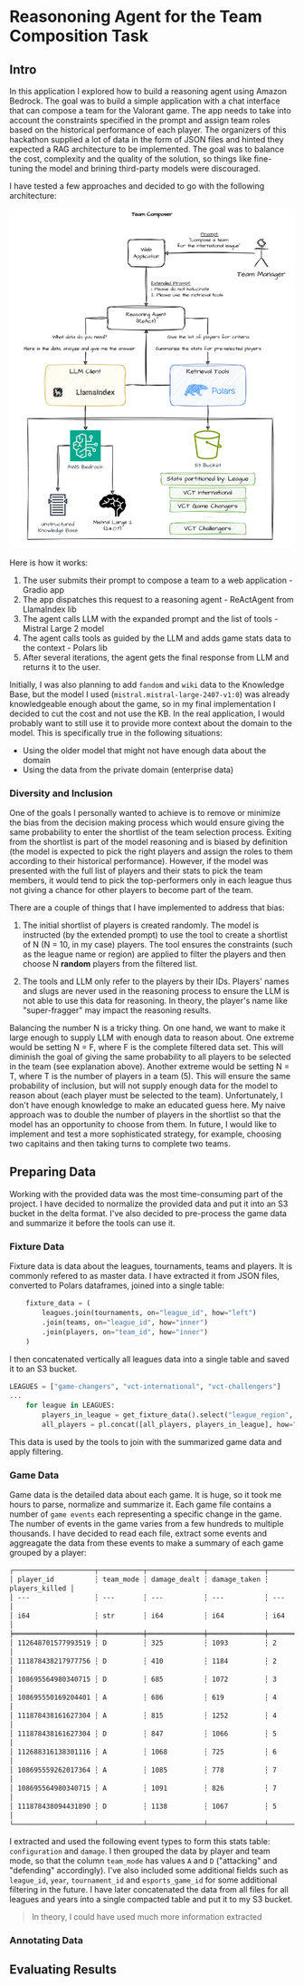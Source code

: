 # Reasononing Agent for the Team Composition Task

## Intro

In this application I explored how to build a reasoning agent using Amazon Bedrock. The goal was to build a simple application with a chat interface that can compose a team for the Valorant game. The app needs to take into account the constraints specified in the prompt and assign team roles based on the historical performance of each player. The organizers of this hackathon supplied a lot of data in the form of JSON files and hinted they expected a RAG architecture to be implemented. The goal was to balance the cost, complexity and the quality of the solution, so things like fine-tuning the model and brining third-party models were discouraged.

I have tested a few approaches and decided to go with the following architecture:

![App Architecture](media/Architecture.png)

Here is how it works:

1. The user submits their prompt to compose a team to a web application - Gradio app
2. The app dispatches this request to a reasoning agent - ReActAgent from LlamaIndex lib
3. The agent calls LLM with the expanded prompt and the list of tools - Mistral Large 2 model
4. The agent calls tools as guided by the LLM and adds game stats data to the context - Polars lib
5. After several iterations, the agent gets the final response from LLM and returns it to the user.

Initially, I was also planning to add `fandom` and `wiki` data to the Knowledge Base, but the model I used (`mistral.mistral-large-2407-v1:0`) was already knowledgeable enough about the game, so in my final implementation I decided to cut the cost and not use the KB. In the real application, I would probably want to still use it to provide more context about the domain to the model. This is specifically true in the following situations:

* Using the older model that might not have enough data about the domain
* Using the data from the private domain (enterprise data)

### Diversity and Inclusion

One of the goals I personally wanted to achieve is to remove or minimize the bias from the decision making process which would ensure giving the same probability to enter the shortlist of the team selection process. Exiting from the shortlist is part of the model reasoning and is biased by definition (the model is expected to pick the right players and assign the roles to them according to their historical performance). However, if the model was presented with the full list of players and their stats to pick the team members, it would tend to pick the top-performers only in each league thus not giving a chance for other players to become part of the team.

There are a couple of things that I have implemented to address that bias:

1. The initial shortlist of players is created randomly. The model is instructed (by the extended prompt) to use the tool to create a shortlist of N (N = 10, in my case) players. The tool ensures the constraints (such as the league name or region) are applied to filter the players and then choose N **random** players from the filtered list.

2. The tools and LLM only refer to the players by their IDs. Players' names and slugs are never used in the reasoning process to ensure the LLM is not able to use this data for reasoning. In theory, the player's name like "super-fragger" may impact the reasoning results.

Balancing the number N is a tricky thing. On one hand, we want to make it large enough to supply LLM with enough data to reason about. One extreme would be setting N = F, where F is the complete filtered data set. This will diminish the goal of giving the same probability to all players to be selected in the team (see explanation above). Another extreme would be setting N = T, where T is the number of players in a team (5). This will ensure the same probability of inclusion, but will not supply enough data for the model to reason about (each player must be selected to the team). Unfortunately, I don't have enough knowledge to make an educated guess here. My naive approach was to double the number of players in the shortlist so that the model has an opportunity to choose from them. In future, I would like to implement and test a more sophisticated strategy, for example, choosing two capitains and then taking turns to complete two teams.

## Preparing Data

Working with the provided data was the most time-consuming part of the project. I have decided to normalize the provided data and put it into an S3 bucket in the delta format. I've also decided to pre-process the game data and summarize it before the tools can use it.

### Fixture Data

Fixture data is data about the leagues, tournaments, teams and players. It is commonly refered to as master data. I have extracted it from JSON files, converted to Polars dataframes, joined into a single table:

```python
    fixture_data = (
        leagues.join(tournaments, on="league_id", how="left")
        .join(teams, on="league_id", how="inner")
        .join(players, on="team_id", how="inner")
    )
```

I then concatenated vertically all leagues data into a single table and saved it to an S3 bucket.

```python
LEAGUES = ["game-changers", "vct-international", "vct-challengers"]
...
    for league in LEAGUES:
        players_in_league = get_fixture_data().select("league_region", "player_id").unique()
        all_players = pl.concat([all_players, players_in_league], how="vertical")
```

This data is used by the tools to join with the summarized game data and apply filtering.

### Game Data

Game data is the detailed data about each game. It is huge, so it took me hours to parse, normalize and summarize it. Each game file contains a number of `game events` each representing a specific change in the game. The number of events in the game varies from a few hundreds to multiple thousands. I have decided to read each file, extract some events and aggreagate the data from these events to make a summary of each game grouped by a player:

```
┌────────────────────┬───────────┬──────────────┬──────────────┬────────────────┐
│ player_id          ┆ team_mode ┆ damage_dealt ┆ damage_taken ┆ players_killed │
│ ---                ┆ ---       ┆ ---          ┆ ---          ┆ ---            │
│ i64                ┆ str       ┆ i64          ┆ i64          ┆ i64            │
╞════════════════════╪═══════════╪══════════════╪══════════════╪════════════════╡
│ 112648701577993519 ┆ D         ┆ 325          ┆ 1093         ┆ 2              │
│ 111878438217977756 ┆ D         ┆ 410          ┆ 1184         ┆ 2              │
│ 108695564980340715 ┆ D         ┆ 685          ┆ 1072         ┆ 3              │
│ 108695550169204401 ┆ A         ┆ 686          ┆ 619          ┆ 4              │
│ 111878438161627304 ┆ A         ┆ 815          ┆ 1252         ┆ 4              │
│ 111878438161627304 ┆ D         ┆ 847          ┆ 1066         ┆ 5              │
│ 112688316138301116 ┆ A         ┆ 1068         ┆ 725          ┆ 6              │
│ 108695559262017364 ┆ A         ┆ 1085         ┆ 778          ┆ 7              │
│ 108695564980340715 ┆ A         ┆ 1091         ┆ 826          ┆ 7              │
│ 111878438094431890 ┆ D         ┆ 1138         ┆ 1067         ┆ 5              │
└────────────────────┴───────────┴──────────────┴──────────────┴────────────────┘
```

I extracted and used the following event types to form this stats table: `configuration` and `damage`. I then grouped the data by player and team mode, so that the column `team_mode` has values `A` and `D` ("attacking" and "defending" accordingly). I've also included some additional fields such as `league_id`, `year`, `tournament_id` and `esports_game_id` for some additional filtering in the future. I have later concatenated the data from all files for all leagues and years into a single compacted table and put it to my S3 bucket.

> In theory, I could have used much more information extracted

### Annotating Data

## Evaluating Results
